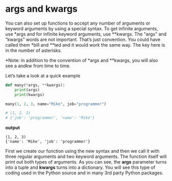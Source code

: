# args and kwargs
You can also set up functions to accept any number of arguments or keyword arguments by using a special syntax. To get infinite arguments, use *args and for infinite keyword arguments, use **kwargs. The "args" and “kwargs” words are not important. That’s just convention. You could have called them *bill and **ted and it would work the same way. The key here is in the number of asterisks.

*Note: in addition to the convention of *args and **kwargs, you will also see a andkw from time to time.

Let’s take a look at a quick example
```python
def many(*args, **kwargs):
    print(args)
    print(kwargs)

many(1, 2, 3, name="Mike", job="programmer")

# (1, 2, 3)
# {'job': 'programmer', 'name': 'Mike'}
```
**output**
```
(1, 2, 3)
{'name': 'Mike', 'job': 'programmer'}
```
First we create our function using the new syntax and then we call it with three regular arguments and two keyword arguments. The function itself will print out both types of arguments. As you can see, the **args** parameter turns into a tuple and **kwargs** turns into a dictionary. You will see this type of coding used in the Python source and in many 3rd party Python packages.

